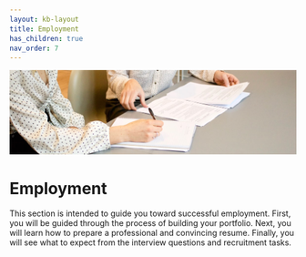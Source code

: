 ```yaml
---
layout: kb-layout
title: Employment
has_children: true
nav_order: 7
---
```


![Employment](../images/employment.png)

# Employment

This section is intended to guide you toward successful employment. First, you will be guided through the process of building your portfolio. Next, you will learn how to prepare a professional and convincing resume. Finally, you will see what to expect from the interview questions and recruitment tasks.
